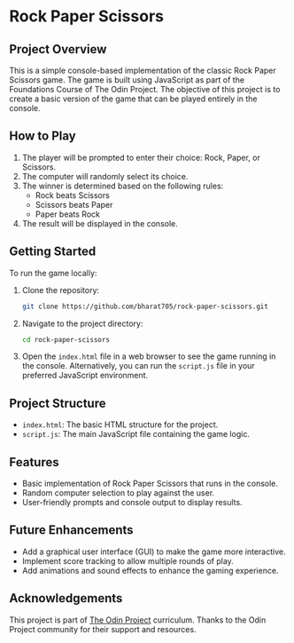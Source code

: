 # Rock Paper Scissors

## Project Overview
This is a simple console-based implementation of the classic Rock Paper Scissors game. The game is built using JavaScript as part of the Foundations Course of The Odin Project. The objective of this project is to create a basic version of the game that can be played entirely in the console.

## How to Play
1. The player will be prompted to enter their choice: Rock, Paper, or Scissors.
2. The computer will randomly select its choice.
3. The winner is determined based on the following rules:
   - Rock beats Scissors
   - Scissors beats Paper
   - Paper beats Rock
4. The result will be displayed in the console.

## Getting Started
To run the game locally:

1. Clone the repository:
    ```bash
    git clone https://github.com/bharat705/rock-paper-scissors.git
    ```
2. Navigate to the project directory:
    ```bash
    cd rock-paper-scissors
    ```
3. Open the `index.html` file in a web browser to see the game running in the console. Alternatively, you can run the `script.js` file in your preferred JavaScript environment.

## Project Structure
- `index.html`: The basic HTML structure for the project.
- `script.js`: The main JavaScript file containing the game logic.

## Features
- Basic implementation of Rock Paper Scissors that runs in the console.
- Random computer selection to play against the user.
- User-friendly prompts and console output to display results.

## Future Enhancements
- Add a graphical user interface (GUI) to make the game more interactive.
- Implement score tracking to allow multiple rounds of play.
- Add animations and sound effects to enhance the gaming experience.

## Acknowledgements
This project is part of [The Odin Project](https://www.theodinproject.com) curriculum. Thanks to the Odin Project community for their support and resources.
